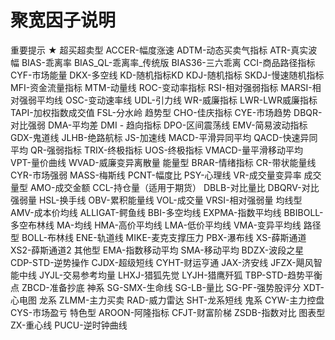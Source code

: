  # 聚宽因子说明
 重要提示 ★
超买超卖型
 ACCER-幅度涨速
 ADTM-动态买卖气指标
 ATR-真实波幅
 BIAS-乖离率
 BIAS_QL-乖离率_传统版
 BIAS36-三六乖离
 CCI-商品路径指标
 CYF-市场能量
 DKX-多空线
 KD-随机指标KD
 KDJ-随机指标
 SKDJ-慢速随机指标
 MFI-资金流量指标
 MTM-动量线
 ROC-变动率指标
 RSI-相对强弱指标
 MARSI-相对强弱平均线
 OSC-变动速率线
 UDL-引力线
 WR-威廉指标
 LWR-LWR威廉指标
 TAPI-加权指数成交值
 FSL-分水岭
趋势型
 CHO-佳庆指标
 CYE-市场趋势
 DBQR-对比强弱
 DMA-平均差
 DMI - 趋向指标
 DPO-区间震荡线
 EMV-简易波动指标
 GDX-鬼道线
 JLHB-绝路航标
 JS-加速线
 MACD-平滑异同平均
 QACD-快速异同平均
 QR-强弱指标
 TRIX-终极指标
 UOS-终极指标
 VMACD-量平滑移动平均
 VPT-量价曲线
 WVAD-威廉变异离散量
能量型
 BRAR-情绪指标
 CR-带状能量线
 CYR-市场强弱
 MASS-梅斯线
 PCNT-幅度比
 PSY-心理线
 VR-成交量变异率
成交量型
 AMO-成交金额
 CCL-持仓量（适用于期货）
 DBLB-对比量比
 DBQRV-对比强弱量
 HSL-换手线
 OBV-累积能量线
 VOL-成交量
 VRSI-相对强弱量
均线型
 AMV-成本价均线
 ALLIGAT-鳄鱼线
 BBI-多空均线
 EXPMA-指数平均线
 BBIBOLL-多空布林线
 MA-均线
 HMA-高价平均线
 LMA-低价平均线
 VMA-变异平均线
路径型
 BOLL-布林线
 ENE-轨道线
 MIKE-麦克支撑压力
 PBX-瀑布线
 XS-薛斯通道
 XS2-薛斯通道2
其他型
 EMA-指数移动平均
 SMA-移动平均
 BDZX-波段之星
 CDP-STD-逆势操作
 CJDX-超级短线
 CYHT-财运亨通
 JAX-济安线
 JFZX-飓风智能中线
 JYJL-交易参考均量
 LHXJ-猎狐先觉
 LYJH-猎鹰歼狐
 TBP-STD-趋势平衡点
 ZBCD-准备抄底
神系
 SG-SMX-生命线
 SG-LB-量比
 SG-PF-强势股评分
 XDT-心电图
龙系
 ZLMM-主力买卖
 RAD-威力雷达
 SHT-龙系短线
鬼系
 CYW-主力控盘
 CYS-市场盈亏
特色型
 AROON-阿隆指标
 CFJT-财富阶梯
 ZSDB-指数对比
图表型
 ZX-重心线
 PUCU-逆时钟曲线